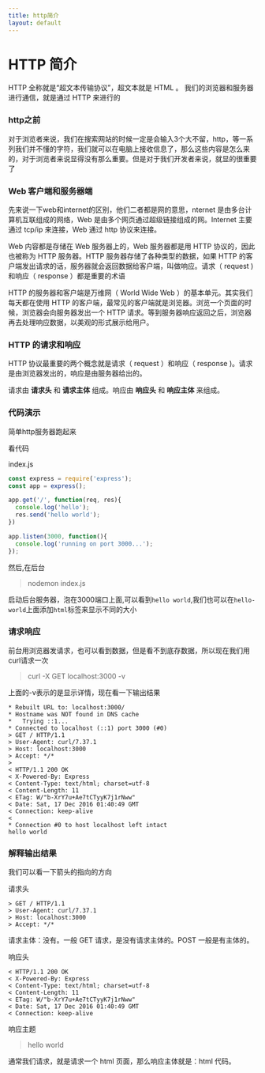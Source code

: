 ```yaml
---
title: http简介
layout: default
---
```


# HTTP 简介

HTTP 全称就是“超文本传输协议”，超文本就是 HTML 。 我们的浏览器和服务器进行通信，就是通过 HTTP 来进行的

### http之前

对于浏览者来说，我们在搜索网站的时候一定是会输入3个大不留，http，等一系列我们并不懂的字符，我们就可以在电脑上接收信息了，那么这些内容是怎么来的，对于浏览者来说显得没有那么重要。但是对于我们开发者来说，就显的很重要了

### Web 客户端和服务器端

先来说一下web和internet的区别，他们二者都是网的意思，nternet 是由多台计算机互联组成的网络，Web 是由多个网页通过超级链接组成的网。Internet 主要通过 tcp/ip 来连接，Web 通过 http 协议来连接。

Web 内容都是存储在 Web 服务器上的，Web 服务器都是用 HTTP 协议的，因此也被称为 HTTP 服务器。HTTP 服务器存储了各种类型的数据，如果 HTTP 的客户端发出请求的话，服务器就会返回数据给客户端，叫做响应。请求（ request )和响应（ response ）都是重要的术语

HTTP 的服务器和客户端是万维网（ World Wide Web ）的基本单元。其实我们每天都在使用 HTTP 的客户端，最常见的客户端就是浏览器。浏览一个页面的时候，浏览器会向服务器发出一个 HTTP 请求。等到服务器响应返回之后，浏览器再去处理响应数据，以美观的形式展示给用户。

### HTTP 的请求和响应

HTTP 协议最重要的两个概念就是请求（ request ）和响应（ response )。请求是由浏览器发出的，响应是由服务器给出的。

请求由 **请求头** 和 **请求主体** 组成。响应由 **响应头** 和 **响应主体** 来组成。

### 代码演示

简单http服务器跑起来

看代码

index.js

```js
const express = require('express');
const app = express();

app.get('/', function(req, res){
  console.log('hello');
  res.send('hello world');
})

app.listen(3000, function(){
  console.log('running on port 3000...');
});
```
然后,在后台

>nodemon index.js

启动后台服务器，泡在3000端口上面,可以看到`hello world`,我们也可以在`hello-world`上面添加`html`标签来显示不同的大小

### 请求响应

前台用浏览器发请求，也可以看到数据，但是看不到底存数据，所以现在我们用curl请求一次

>curl -X GET localhost:3000 -v

上面的-v表示的是显示详情，现在看一下输出结果

```
* Rebuilt URL to: localhost:3000/
* Hostname was NOT found in DNS cache
*   Trying ::1...
* Connected to localhost (::1) port 3000 (#0)
> GET / HTTP/1.1
> User-Agent: curl/7.37.1
> Host: localhost:3000
> Accept: */*
>
< HTTP/1.1 200 OK
< X-Powered-By: Express
< Content-Type: text/html; charset=utf-8
< Content-Length: 11
< ETag: W/"b-XrY7u+Ae7tCTyyK7j1rNww"
< Date: Sat, 17 Dec 2016 01:40:49 GMT
< Connection: keep-alive
<
* Connection #0 to host localhost left intact
hello world
```

### 解释输出结果

我们可以看一下箭头的指向的方向

请求头

```
> GET / HTTP/1.1
> User-Agent: curl/7.37.1
> Host: localhost:3000
> Accept: */*
```

请求主体：没有。一般 GET 请求，是没有请求主体的。POST 一般是有主体的。

响应头

```
< HTTP/1.1 200 OK
< X-Powered-By: Express
< Content-Type: text/html; charset=utf-8
< Content-Length: 11
< ETag: W/"b-XrY7u+Ae7tCTyyK7j1rNww"
< Date: Sat, 17 Dec 2016 01:40:49 GMT
< Connection: keep-alive
```

响应主题

>hello world

通常我们请求，就是请求一个 html 页面，那么响应主体就是：html 代码。
